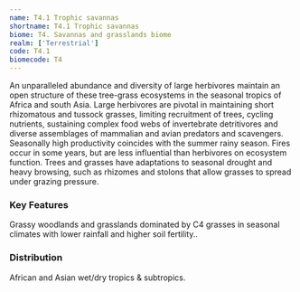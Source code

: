 ```yaml
---
name: T4.1 Trophic savannas
shortname: T4.1 Trophic savannas
biome: T4. Savannas and grasslands biome
realm: ['Terrestrial']
code: T4.1
biomecode: T4
---
```


An unparalleled abundance and diversity of large herbivores maintain an open structure of these tree-grass ecosystems in the seasonal tropics of Africa and south Asia. Large herbivores are pivotal in maintaining short rhizomatous and tussock grasses, limiting recruitment of trees, cycling nutrients, sustaining complex food webs of invertebrate detritivores and diverse assemblages of mammalian and avian predators and scavengers. Seasonally high productivity coincides with the summer rainy season. Fires occur in some years, but are less influential than herbivores on ecosystem function. Trees and grasses have adaptations to seasonal drought and heavy browsing, such as rhizomes and stolons that allow grasses to spread under grazing pressure.

### Key Features

Grassy woodlands and grasslands dominated by C4 grasses in seasonal climates with lower rainfall and higher soil fertility..

### Distribution

African and Asian wet/dry tropics & subtropics.
